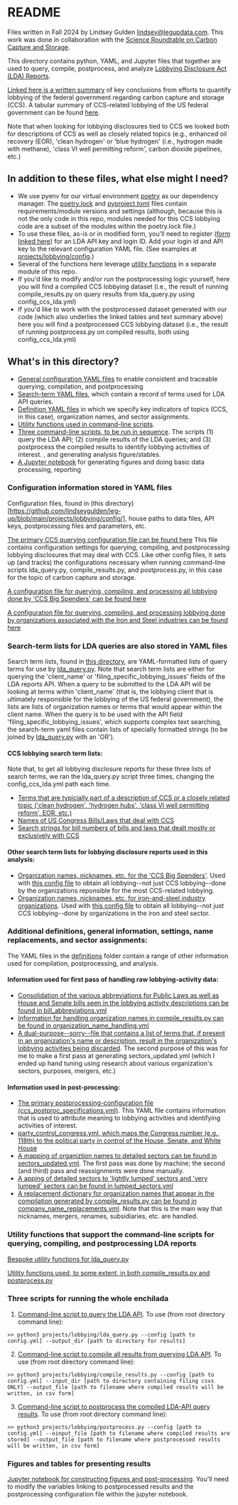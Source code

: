 
# README
Files written in Fall 2024 by Lindsey Gulden [lindsey@legupdata.com](mailto:lindsey@legupdata.com). 
This work was done in collaboration with the [Science Roundtable on Carbon Capture and Storage](https://www.capturethetruth.org).

This directory contains python, YAML, and Jupyter files that together are used to query, compile, postprocess, and analyze [Lobbying Disclosure Act (LDA) Reports](https://lda.senate.gov/system/public/).

[Linked here is a written summary](https://docs.google.com/document/d/1BKStXzkElu1F4sogFl9wSw8_8woJIqiMn3FdKy-e0to/edit?usp=sharing) of key conclusions from efforts to quantify lobbying of the federal government regarding carbon capture and storage (CCS). A tabular summary of CCS-related lobbying of the US federal government can be found [here](https://docs.google.com/spreadsheets/d/1pbzg_OYfu8rRQgCW2nRYDXkRrcCdDakaYELiH4j7B4U/edit?usp=sharing).

Note that when looking for lobbying disclosures tied to CCS we looked both for descriptions of CCS as well as closely related topics (e.g., enhanced oil recovery (EOR), 'clean hydrogen' or 'blue hydrogen' (i.e., hydrogen made with methane), 'class VI well permitting reform', carbon dioxide pipelines, etc.)

## In addition to these files, what else might I need?
* We use pyenv for our virtual environment [poetry](https://python-poetry.org) as our dependency manager. The [poetry.lock](https://github.com/lindseygulden/leg-up/blob/main/poetry.lock) and [pyproject.toml](https://github.com/lindseygulden/leg-up/blob/main/pyproject.toml) files contain requirements/module versions and settings (although, because this is not the only code in this repo, modules needed for this CCS lobbying code are a subset of the modules within the poetry.lock file.)
* To use these files, as-is or in modified form, you'll need to register ([form linked here](https://lda.senate.gov/api/register/)) for an LDA API key and login ID. Add your login id and API key to the relevant configuration YAML file. (See examples at [projects/lobbying/config](https://github.com/lindseygulden/leg-up/blob/main/projects/lobbying/config).)
* Several of the functions here leverage [utility functions](https://github.com/lindseygulden/leg-up/blob/main/utils) in a separate module of this repo.
* If you'd like to modify and/or run the postprocessing logic yourself, here you will find a compiled CCS lobbying dataset (i.e., the result of running compile_results.py on query results from lda_query.py using config_ccs_lda.yml)
* If you'd like to work with the postprocessed dataset generated with our code (which also underlies the linked tables and text summary above) here you will find a postprocessed CCS lobbying dataset (i.e., the result of running postprocess.py on compiled results, both using config_ccs_lda.yml)

## What's in this directory?
* [General configuration YAML files](https://github.com/lindseygulden/leg-up/tree/main/projects/lobbying#configuration-information-stored-in-yaml-files) to enable consistent and traceable querying, compilation, and postprocessing
* [Search-term YAML files](https://github.com/lindseygulden/leg-up/tree/main/projects/lobbying#search-term-lists-for-lda-queries-are-also-stored-in-yaml-files), which contain a record of terms used for LDA API queries.
* [Definition YAML files](https://github.com/lindseygulden/leg-up/tree/main/projects/lobbying#additional-definitions-general-information-settings-name-replacements-and-sector-assignments) in which we specify key indicators of topics (CCS, in this case), organization names, and sector assignments.
* [Utility functions used in command-line scripts](https://github.com/lindseygulden/leg-up/tree/main/projects/lobbying#utility-functions-that-support-the-command-line-scripts-for-querying-compiling-and-postprocessing-lda-reports).
* [Three command-line scripts, to be run in sequence](https://github.com/lindseygulden/leg-up/tree/main/projects/lobbying#three-scripts-for-running-the-whole-enchilada). The scripts (1) query the LDA API; (2) compile results of the LDA queries; and (3) postprocess the compiled results to identify lobbying activities of interest.
, and generating analysis figure/stables.
* [A Jupyter notebook](https://github.com/lindseygulden/leg-up/tree/main/projects/lobbying#figures-and-tables-for-presenting-results) for generating figures and doing basic data processing, reporting

### Configuration information stored in YAML files
Configuration files, found in (this directory)[https://github.com/lindseygulden/leg-up/blob/main/projects/lobbying/config/], house paths to data files, API keys, postprocessing files and parameters, etc.

[The primary CCS querying configuration file can be found here](https://github.com/lindseygulden/leg-up/blob/main/projects/lobbying/config/config_ccs_lda.yml) This file contains configuration settings for querying, compiling, and postprocessing lobbying disclosures that may deal with CCS. Like other config files, it sets up (and tracks) the configurations necessary when running command-line scripts lda_query.py, compile_results.py, and postprocess.py, in this case for the topic of carbon capture and storage.

[A configuration file for querying, compiling, and processing all lobbying done by 'CCS Big Spenders' can be found here](https://github.com/lindseygulden/leg-up/blob/main/projects/lobbying/config/config_biggest_ccs_spenders_organizations.yml) 

[A configuration file for querying, compiling, and processing lobbying done by organizations associated with the Iron and Steel industries can be found here](https://github.com/lindseygulden/leg-up/blob/main/projects/lobbying/config/config_steel_iron_organizations.yml) 

### Search-term lists for LDA queries are also stored in YAML files
Search term lists, found in [this directory](https://github.com/lindseygulden/leg-up/blob/main/projects/lobbying/search_terms/), are YAML-formatted lists of query terms for use by [lda_query.py](https://github.com/lindseygulden/leg-up/blob/main/projects/lobbying/lda_query.py). 
Note that search term lists are either for querying the 'client_name' or 'filing_specific_lobbying_issues' fields of the LDA reports API. When a query to be submitted to the LDA API will be looking at terms within 'client_name' (that is, the lobbying client that is ultimately responsible for the lobbying of the US federal government), the lists are lists of organization names or terms that would appear within the client name. When the query is to be used with the API field 'filing_specific_lobbying_issues', which supports complex text searching, the search-term yaml files contain lists of specially formatted strings (to be joined by [lda_query.py](https://github.com/lindseygulden/leg-up/blob/main/projects/lobbying/lda_query.py) with an 'OR').

#### CCS lobbying search term lists:
Note that, to get all lobbying disclosure reports for these three lists of search terms, we ran the lda_query.py script three times, changing the config_ccs_lda.yml path each time.
* [Terms that are typicially part of a description of CCS or a closely related topic ('clean hydrogen', 'hydrogen hubs', 'class VI well permitting reform', EOR, etc.)](https://github.com/lindseygulden/leg-up/blob/main/projects/lobbying/search_terms/search_term_list_ccs_description.yml)
* [Names of US Congress Bills/Laws that deal with CCS](https://github.com/lindseygulden/leg-up/blob/main/projects/lobbying/search_terms/search_term_ccs_bills_by_name.yml)
* [Search strings for bill numbers of bills and laws that dealt mostly or exclusively with CCS](https://github.com/lindseygulden/leg-up/blob/main/projects/lobbying/search_terms/search_term_ccs_billnos.yml)

#### Other search term lists for lobbying disclosure reports used in this analysis:
* [Organization names, nicknames, etc. for the 'CCS Big Spenders'](https://github.com/lindseygulden/leg-up/blob/main/projects/lobbying/search_terms/search_terms_ccs_big_spender_orgs.yml). Used with [this config file](https://github.com/lindseygulden/leg-up/blob/main/projects/lobbying/config/config_biggest_ccs_spenders_organizations.yml) to obtain all lobbying--not just CCS lobbying--done by the organizations reponsible for the most CCS-related lobbying.
* [Organization names, nicknames, etc. for iron-and-steel industry organizations](https://github.com/lindseygulden/leg-up/blob/main/projects/lobbying/search_terms/search_terms_steel_iron_orgs.yml). Used with [this config file](https://github.com/lindseygulden/leg-up/blob/main/projects/lobbying/config/config_steel_iron_organizations.yml) to obtain all lobbying--not just CCS lobbying--done by organizations in the iron and steel sector.

### Additional definitions, general information, settings, name replacements, and sector assignments:
The YAML files in the [definitions](https://github.com/lindseygulden/leg-up/blob/main/projects/lobbying/definitions/) folder contain a range of other information used for compilation, postprocessing, and analysis.
#### Information used for first pass of handling raw lobbying-activity data:
* [Consolidation of the various abbreviations for Public Laws as well as House and Senate bills seen in the lobbying activity descriptions can be found in bill_abbreviations.yml](https://github.com/lindseygulden/leg-up/blob/main/projects/lobbying/definitions/bill_abbreviations.yml) 
* [Information for handling organization names in compile_results.py can be found in organization_name_handling.yml](https://github.com/lindseygulden/leg-up/blob/main/projects/lobbying/definitions/organization_name_handling.yml)
* [A dual-purpose--sorry--file that contains a list of terms that, if present in an organization's name or description, result in the organization's lobbying activities being discarded](https://github.com/lindseygulden/leg-up/blob/main/projects/lobbying/definitions/sector_descriptions.yml). The second purpose of this was for me to make a first pass at generating sectors_updated.yml (which I ended up hand tuning using research about various organization's sectors, purposes, mergers, etc.)

#### Information used in post-processing:
* [The primary postprocessing-configuration file (ccs_postproc_specifications.yml)](https://github.com/lindseygulden/leg-up/blob/main/projects/lobbying/definitions/ccs_postproc_specifications.yml). This YAML file contains information that is used to attribute meaning to lobbying activities and identifying activities of interest.
* [party_control_congress.yml, which maps the Congress number (e.g., 118th) to the political party in control of the House, Senate, and White House](https://github.com/lindseygulden/leg-up/blob/main/projects/lobbying/definitions/party_control_congress.yml)
* [A mapping of organiztion names to detailed sectors can be found in sectors_updated.yml](https://github.com/lindseygulden/leg-up/blob/main/projects/lobbying/definitions/sectors_updated.yml). The first pass was done by machine; the second (and third) pass and reassignments were done manually.
* [A apping of detailed sectors to 'lightly lumped' sectors and 'very lumped' sectors can be found in lumped_sectors.yml](https://github.com/lindseygulden/leg-up/blob/main/projects/lobbying/definitions/lumped_sectors.yml)
* [A replacement dictionary for organization names that appear in the compilation generated by compile_results.py can be found in company_name_replacements.yml](https://github.com/lindseygulden/leg-up/blob/main/projects/lobbying/definitions/company_name_replacements.yml). Note that this is the main way that nicknames, mergers, renames, subsidiaries, etc. are handled.

### Utility functions that support the command-line scripts for querying, compiling, and postprocessing LDA reports
[Bespoke utility functions for lda_query.py](https://github.com/lindseygulden/leg-up/blob/main/projects/lobbying/lda_query_utils.py)

[Utility functions used, to some extent, in both compile_results.py and postprocess.py](https://github.com/lindseygulden/leg-up/blob/main/projects/lobbying/postproc_utils.py)

### Three scripts for running the whole enchilada
1. [Command-line script to query the LDA API](https://github.com/lindseygulden/leg-up/blob/main/projects/lobbying/lda_query.py). To use (from root directory command line):
```
>> python3 projects/lobbying/lda_query.py --config [path to config.yml] --output_dir [path to directory for results]
```
2. [Command-line script to compile all results from querying LDA API](https://github.com/lindseygulden/leg-up/blob/main/projects/lobbying/lda_query.py). To use (from root directory command line):
```
>> python3 projects/lobbying/compile_results.py --config [path to config.yml] --input_dir [path to directory containing filing csvs ONLY] --output_file [path to filename where compiled results will be written, in csv form]
```
3. [Command-line script to postprocess the compiled LDA-API query results](https://github.com/lindseygulden/leg-up/blob/main/projects/lobbying/lda_query.py). To use (from root directory command line):
```
>> python3 projects/lobbying/postprocess.py --config [path to config.yml] --oinput_file [path to filename where compiled results are stored] --output_file [path to filename where postprocessed results will be written, in csv form]
```

### Figures and tables for presenting results
[Jupyter notebook for constructing figures and post-processing](https://github.com/lindseygulden/leg-up/blob/main/projects/lobbying/analysis.ipynb). You'll need to modify the variables linking to postprocessed results and the postprocessing configuration file within the jupyter notebook.